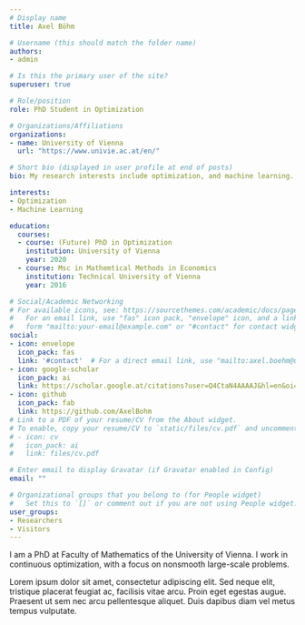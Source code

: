 ```yaml
---
# Display name
title: Axel Böhm

# Username (this should match the folder name)
authors:
- admin

# Is this the primary user of the site?
superuser: true

# Role/position
role: PhD Student in Optimization

# Organizations/Affiliations
organizations:
- name: University of Vienna
  url: "https://www.univie.ac.at/en/"

# Short bio (displayed in user profile at end of posts)
bio: My research interests include optimization, and machine learning.

interests:
- Optimization
- Machine Learning

education:
  courses:
  - course: (Future) PhD in Optimization
    institution: University of Vienna
    year: 2020
  - course: Msc in Mathemtical Methods in Economics
    institution: Technical University of Vienna
    year: 2016

# Social/Academic Networking
# For available icons, see: https://sourcethemes.com/academic/docs/page-builder/#icons
#   For an email link, use "fas" icon pack, "envelope" icon, and a link in the
#   form "mailto:your-email@example.com" or "#contact" for contact widget.
social:
- icon: envelope
  icon_pack: fas
  link: '#contact'  # For a direct email link, use "mailto:axel.boehm@univie.ac.at".
- icon: google-scholar
  icon_pack: ai
  link: https://scholar.google.at/citations?user=Q4CtaN4AAAAJ&hl=en&oi=sra
- icon: github
  icon_pack: fab
  link: https://github.com/AxelBohm
# Link to a PDF of your resume/CV from the About widget.
# To enable, copy your resume/CV to `static/files/cv.pdf` and uncomment the lines below.
# - icon: cv
#   icon_pack: ai
#   link: files/cv.pdf

# Enter email to display Gravatar (if Gravatar enabled in Config)
email: ""

# Organizational groups that you belong to (for People widget)
#   Set this to `[]` or comment out if you are not using People widget.
user_groups:
- Researchers
- Visitors
---
```


I am a PhD at Faculty of Mathematics of the University of Vienna. I work in continuous optimization, with a focus on nonsmooth large-scale problems.

Lorem ipsum dolor sit amet, consectetur adipiscing elit. Sed neque elit, tristique placerat feugiat ac, facilisis vitae arcu. Proin eget egestas augue. Praesent ut sem nec arcu pellentesque aliquet. Duis dapibus diam vel metus tempus vulputate.
